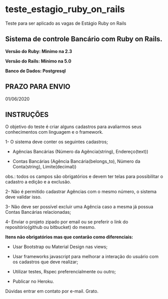 # teste_estagio_ruby_on_rails
Teste para ser aplicado as vagas de Estágio Ruby on Rails

## Sistema de controle Bancário com Ruby on Rails.

**Versão do Ruby: Minímo na 2.3**

**Versão do Rails: Mínimo na 5.0**

**Banco de Dados: Postgresql**

PRAZO PARA ENVIO
----------------
01/06/2020


INSTRUÇÕES
----------------
O objetivo do teste é criar alguns cadastros para avaliarmos seus conhecimentos com linguagem e o framework.

1- O sistema deve conter os seguintes cadastros;
  
  * Agências Bancárias (Número da Agência(string), Endereço(text))
  
  * Contas Bancárias (Agência Bancária(belongs_to), Número da Conta(string), Limite(decimal))
  
  obs.: todos os campos são obrigatórios e devem ter telas para possibilitar o cadastro a edição e a exclusão.

2- Não é permitido cadastrar Agências com o mesmo número, o sistema deve validar isso.

3- Não deve ser possível excluir uma Agência caso a mesma já possua Contas Bancárias relacionadas;

4- Enviar o projeto zipado por email ou se preferir o link do repositório(github ou bitbucket) do mesmo.

**Itens não obrigatórios mas que contarão como diferenciais:**
  
  * Usar Bootstrap ou Material Design nas views;
  
  * Usar frameworks javascript para melhorar a interação do usuário com os cadastros que deve realizar;
  
  * Utilizar testes, Rspec preferencialmente ou outro;
  
  * Publicar no Heroku.

Dúvidas entrar em contato por e-mail. Grato.

